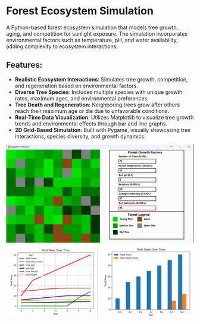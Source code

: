 # Forest Ecosystem Simulation

A Python-based forest ecosystem simulation that models tree growth, aging, and competition for sunlight exposure. The simulation incorporates environmental factors such as temperature, pH, and water availability, adding complexity to ecosystem interactions.

## Features:
- **Realistic Ecosystem Interactions**: Simulates tree growth, competition, and regeneration based on environmental factors.
- **Diverse Tree Species**: Includes multiple species with unique growth rates, maximum ages, and environmental preferences.
- **Tree Death and Regeneration**: Neighboring trees grow after others reach their maximum age or die due to unfavorable conditions.
- **Real-Time Data Visualization**: Utilizes Matplotlib to visualize tree growth trends and environmental effects through bar and line graphs.
- **2D Grid-Based Simulation**: Built with Pygame, visually showcasing tree interactions, species diversity, and growth dynamics.

![Tree simulation screenshot](./assets/Forest_sim.png)
![Stats screenshot](./assets/Stats.png)
